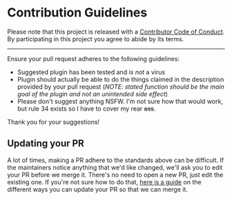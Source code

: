 # Contribution Guidelines

Please note that this project is released with a
[Contributor Code of Conduct](code-of-conduct.md). By participating in this
project you agree to abide by its terms.

---

Ensure your pull request adheres to the following guidelines:

- Suggested plugin has been tested and is *not* a virus
- Plugin should actually be able to do the things claimed in the description provided by your pull request (*NOTE: stated function should be the main goal of the plugin and not an unintended side effect*)
- Please don't suggest anything NSFW. I'm not sure how that would work, but rule 34 exists so I have to cover my rear ~~ass~~.

Thank you for your suggestions!


## Updating your PR

A lot of times, making a PR adhere to the standards above can be difficult.
If the maintainers notice anything that we'd like changed, we'll ask you to
edit your PR before we merge it. There's no need to open a new PR, just edit
the existing one. If you're not sure how to do that,
[here is a guide](https://github.com/RichardLitt/knowledge/blob/master/github/amending-a-commit-guide.md)
on the different ways you can update your PR so that we can merge it.

